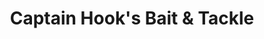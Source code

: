 ---
title: "Captain Hook's Bait & Tackle"
url: /genoa/captain-hooks-bait-und-tackle/
shop: Lebensmittel
---